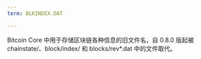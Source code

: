 ```yaml
---
term: BLKINDEX.DAT

---
```

Bitcoin Core 中用于存储区块链各种信息的旧文件名，自 0.8.0 版起被 chainstate/、block/index/ 和 blocks/rev*.dat 中的文件取代。